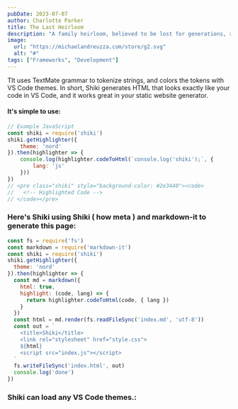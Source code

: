 ```yaml
---
pubDate: 2023-07-07
author: Charlotte Parker
title: The Last Heirloom
description: "A family heirloom, believed to be lost for generations, resurfaces and triggers a dangerous quest for the last surviving member of the family to reclaim it."
image:
  url: "https://michaelandreuzza.com/store/g2.svg"
  alt: "#"
tags: ["Frameworks", "Development"]
---
```

TIt uses TextMate grammar to tokenize strings, and colors the tokens with VS Code themes. In short, Shiki generates HTML that looks exactly like your code in VS Code, and it works great in your static website generator.
#### It's simple to use:
```js
// Example JavaScript
const shiki = require('shiki')
shiki.getHighlighter({
    theme: 'nord'
}).then(highlighter => {
    console.log(highlighter.codeToHtml(`console.log('shiki');`, {
        lang: 'js'
    }))
})
// <pre class="shiki" style="background-color: #2e3440"><code>
//   <!-- Highlighted Code -->
// </code></pre>
```
### Here's Shiki using Shiki ( how meta ) and markdown-it to generate this page:
```js
const fs = require('fs')
const markdown = require('markdown-it')
const shiki = require('shiki')
shiki.getHighlighter({
  theme: 'nord'
}).then(highlighter => {
  const md = markdown({
    html: true,
    highlight: (code, lang) => {
      return highlighter.codeToHtml(code, { lang })
    }
  })
  const html = md.render(fs.readFileSync('index.md', 'utf-8'))
  const out = `
    <title>Shiki</title>
    <link rel="stylesheet" href="style.css">
    ${html}
    <script src="index.js"></script>
  `
  fs.writeFileSync('index.html', out)
  console.log('done')
})
```
### Shiki can load any VS Code themes.:
```js
